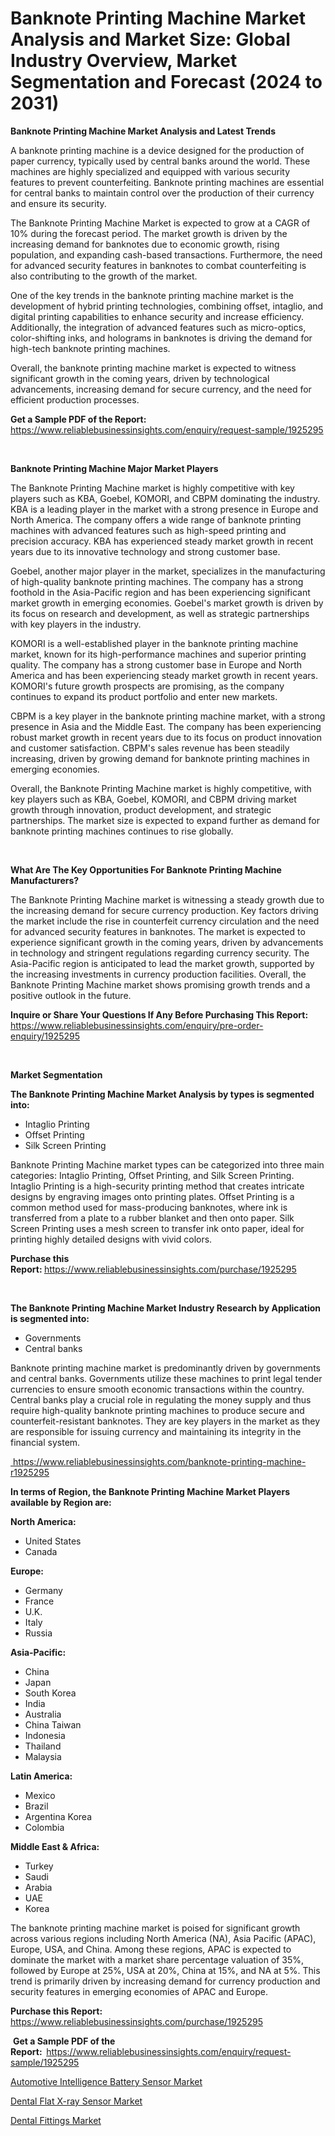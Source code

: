 <p><h1>Banknote Printing Machine Market Analysis and Market Size: Global Industry Overview, Market Segmentation and Forecast (2024 to 2031)</h1></p><p><strong>Banknote Printing Machine Market Analysis and Latest Trends</strong></p>
<p><p>A banknote printing machine is a device designed for the production of paper currency, typically used by central banks around the world. These machines are highly specialized and equipped with various security features to prevent counterfeiting. Banknote printing machines are essential for central banks to maintain control over the production of their currency and ensure its security.</p><p>The Banknote Printing Machine Market is expected to grow at a CAGR of 10% during the forecast period. The market growth is driven by the increasing demand for banknotes due to economic growth, rising population, and expanding cash-based transactions. Furthermore, the need for advanced security features in banknotes to combat counterfeiting is also contributing to the growth of the market.</p><p>One of the key trends in the banknote printing machine market is the development of hybrid printing technologies, combining offset, intaglio, and digital printing capabilities to enhance security and increase efficiency. Additionally, the integration of advanced features such as micro-optics, color-shifting inks, and holograms in banknotes is driving the demand for high-tech banknote printing machines.</p><p>Overall, the banknote printing machine market is expected to witness significant growth in the coming years, driven by technological advancements, increasing demand for secure currency, and the need for efficient production processes.</p></p>
<p><strong>Get a Sample PDF of the Report:&nbsp;</strong> <a href="https://www.reliablebusinessinsights.com/enquiry/request-sample/1925295">https://www.reliablebusinessinsights.com/enquiry/request-sample/1925295</a></p>
<p>&nbsp;</p>
<p><strong>Banknote Printing Machine Major Market Players</strong></p>
<p><p>The Banknote Printing Machine market is highly competitive with key players such as KBA, Goebel, KOMORI, and CBPM dominating the industry. KBA is a leading player in the market with a strong presence in Europe and North America. The company offers a wide range of banknote printing machines with advanced features such as high-speed printing and precision accuracy. KBA has experienced steady market growth in recent years due to its innovative technology and strong customer base.</p><p>Goebel, another major player in the market, specializes in the manufacturing of high-quality banknote printing machines. The company has a strong foothold in the Asia-Pacific region and has been experiencing significant market growth in emerging economies. Goebel's market growth is driven by its focus on research and development, as well as strategic partnerships with key players in the industry.</p><p>KOMORI is a well-established player in the banknote printing machine market, known for its high-performance machines and superior printing quality. The company has a strong customer base in Europe and North America and has been experiencing steady market growth in recent years. KOMORI's future growth prospects are promising, as the company continues to expand its product portfolio and enter new markets.</p><p>CBPM is a key player in the banknote printing machine market, with a strong presence in Asia and the Middle East. The company has been experiencing robust market growth in recent years due to its focus on product innovation and customer satisfaction. CBPM's sales revenue has been steadily increasing, driven by growing demand for banknote printing machines in emerging economies.</p><p>Overall, the Banknote Printing Machine market is highly competitive, with key players such as KBA, Goebel, KOMORI, and CBPM driving market growth through innovation, product development, and strategic partnerships. The market size is expected to expand further as demand for banknote printing machines continues to rise globally.</p></p>
<p>&nbsp;</p>
<p><strong>What Are The Key Opportunities For Banknote Printing Machine Manufacturers?</strong></p>
<p><p>The Banknote Printing Machine market is witnessing a steady growth due to the increasing demand for secure currency production. Key factors driving the market include the rise in counterfeit currency circulation and the need for advanced security features in banknotes. The market is expected to experience significant growth in the coming years, driven by advancements in technology and stringent regulations regarding currency security. The Asia-Pacific region is anticipated to lead the market growth, supported by the increasing investments in currency production facilities. Overall, the Banknote Printing Machine market shows promising growth trends and a positive outlook in the future.</p></p>
<p><strong>Inquire or Share Your Questions If Any Before Purchasing This Report:</strong> <a href="https://www.reliablebusinessinsights.com/enquiry/pre-order-enquiry/1925295">https://www.reliablebusinessinsights.com/enquiry/pre-order-enquiry/1925295</a></p>
<p>&nbsp;</p>
<p><strong>Market Segmentation</strong></p>
<p><strong>The Banknote Printing Machine Market Analysis by types is segmented into:</strong></p>
<p><ul><li>Intaglio Printing</li><li>Offset Printing</li><li>Silk Screen Printing</li></ul></p>
<p><p>Banknote Printing Machine market types can be categorized into three main categories: Intaglio Printing, Offset Printing, and Silk Screen Printing. Intaglio Printing is a high-security printing method that creates intricate designs by engraving images onto printing plates. Offset Printing is a common method used for mass-producing banknotes, where ink is transferred from a plate to a rubber blanket and then onto paper. Silk Screen Printing uses a mesh screen to transfer ink onto paper, ideal for printing highly detailed designs with vivid colors.</p></p>
<p><strong>Purchase this Report:&nbsp;</strong><a href="https://www.reliablebusinessinsights.com/purchase/1925295">https://www.reliablebusinessinsights.com/purchase/1925295</a></p>
<p>&nbsp;</p>
<p><strong>The Banknote Printing Machine Market Industry Research by Application is segmented into:</strong></p>
<p><ul><li>Governments</li><li>Central banks</li></ul></p>
<p><p>Banknote printing machine market is predominantly driven by governments and central banks. Governments utilize these machines to print legal tender currencies to ensure smooth economic transactions within the country. Central banks play a crucial role in regulating the money supply and thus require high-quality banknote printing machines to produce secure and counterfeit-resistant banknotes. They are key players in the market as they are responsible for issuing currency and maintaining its integrity in the financial system.</p></p>
<p><a href="https://www.reliablebusinessinsights.com/banknote-printing-machine-r1925295">&nbsp;https://www.reliablebusinessinsights.com/banknote-printing-machine-r1925295</a></p>
<p><strong>In terms of Region, the Banknote Printing Machine Market Players available by Region are:</strong></p>
<p>
    <p> <strong> North America: </strong>
        <ul>
            <li>United States</li>
            <li>Canada</li>
        </ul>
        </p> 
    <p> <strong> Europe: </strong>
        <ul>
            <li>Germany</li>
            <li>France</li>
            <li>U.K.</li>
            <li>Italy</li>
            <li>Russia</li>
        </ul>
        </p> 
    <p> <strong> Asia-Pacific: </strong>
        <ul>
            <li>China</li>
            <li>Japan</li>
            <li>South Korea</li>
            <li>India</li>
            <li>Australia</li>
            <li>China Taiwan</li>
            <li>Indonesia</li>
            <li>Thailand</li>
            <li>Malaysia</li>
        </ul>
        </p> 
    <p> <strong> Latin America: </strong>
        <ul>
            <li>Mexico</li>
            <li>Brazil</li>
            <li>Argentina Korea</li>
            <li>Colombia</li>
        </ul>
        </p> 
    <p> <strong> Middle East & Africa: </strong>
        <ul>
            <li>Turkey</li>
            <li>Saudi</li>
            <li>Arabia</li>
            <li>UAE</li>
            <li>Korea</li>
        </ul>
    </p>
    </p>
<p><p>The banknote printing machine market is poised for significant growth across various regions including North America (NA), Asia Pacific (APAC), Europe, USA, and China. Among these regions, APAC is expected to dominate the market with a market share percentage valuation of 35%, followed by Europe at 25%, USA at 20%, China at 15%, and NA at 5%. This trend is primarily driven by increasing demand for currency production and security features in emerging economies of APAC and Europe.</p></p>
<p><strong>Purchase this Report: </strong><a href="https://www.reliablebusinessinsights.com/purchase/1925295">https://www.reliablebusinessinsights.com/purchase/1925295</a></p>
<p>&nbsp;<strong>Get a Sample PDF of the Report:&nbsp;&nbsp;</strong><a href="https://www.reliablebusinessinsights.com/enquiry/request-sample/1925295">https://www.reliablebusinessinsights.com/enquiry/request-sample/1925295</a></p>
<p><strong></strong></p>
<p><p><a href="https://view.publitas.com/reportprime-1/global-automotive-intelligence-battery-sensor-market-size-is-expected-to-experience-a-cagr-of-14-7-through-2024-2031-according-to-industry-projections/">Automotive Intelligence Battery Sensor Market</a></p><p><a href="https://github.com/LouieAltenwert/Market-Research-Report-List-1/blob/main/dental-flat-x-ray-sensor-market.md">Dental Flat X-ray Sensor Market</a></p><p><a href="https://github.com/Leeanford76845djf/Market-Research-Report-List-1/blob/main/dental-fittings-market.md">Dental Fittings Market</a></p></p>